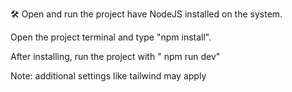 🛠️ Open and run the project have NodeJS installed on the system.

Open the project terminal and type "npm install".

After installing, run the project with " npm run dev"

Note: additional settings like tailwind may apply
